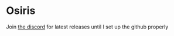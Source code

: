 # Osiris
Join [the discord](https://discord.gg/YeMpphF) for latest releases until I set up the github properly
